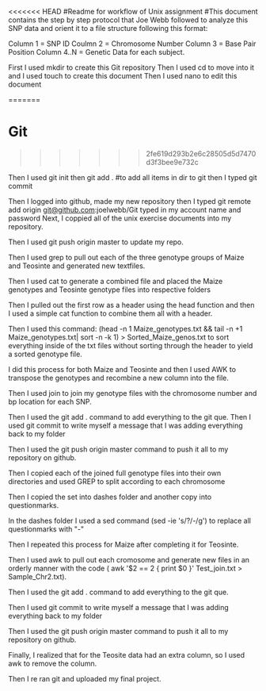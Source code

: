 <<<<<<< HEAD
#Readme for workflow of Unix assignment
#This document contains the step by step protocol that Joe Webb followed to analyze this SNP data and orient it to a file structure following this format:

Column 1 = SNP ID
Coulmn 2 = Chromosome Number
Column 3 = Base Pair Position
Column 4..N = Genetic Data for each subject. 

First I used mkdir to create this Git repository
Then I used cd to move into it and I used touch to create this document
Then I used nano to edit this document

=======
# Git
>>>>>>> 2fe619d293b2e6c28505d5d7470d3f3bee9e732c

Then I used git init
then git add . #to add all items in dir to git
then I typed git commit

Then I logged into github, made my new repository
then I typed git remote add origin git@github.com:joelwebb/Git
typed in my account name and password
Next, I coppied all of the unix exercise documents into my repository.

Then I used git push origin master to update my repo.

Then I used grep to pull out each of the three genotype groups of Maize and Teosinte and generated new textfiles. 

Then I used cat to generate a combined file and placed the Maize genotypes and Teosinte genotype files into respective folders

Then I pulled out the first row as a header using the head function and then I used a simple cat function to combine them all with a header.

Then I used this command:
(head -n 1 Maize_genotypes.txt && tail -n +1 Maize_genotypes.txt| sort -n -k 1) > Sorted_Maize_genos.txt
to sort everything inside of the txt files without sorting through the header to yield a sorted genotype file. 

I did this process for both Maize and Teosinte and then I used AWK to transpose the genotypes and recombine a new column into the file.

Then I used join to join my genotype files with the chromosome number and bp location for each SNP. 

Then I used the git add . command to add everything to the git que.
Then I used git commit to write myself a message that I was adding everything back to my folder

Then I used the git push origin master command to push it all to my repository on github.

Then I copied each of the joined full genotype files into their own directories and used GREP to split according to each chromosome

Then I copied the set into  dashes folder and another copy into questionmarks. 

In the dashes folder I used a sed command (sed -ie 's/\?/\-/g') to replace all questionmarks with "-"

Then I repeated this process for Maize after completing it for Teosinte.

Then I used awk to pull out each cromosome and generate new files in an orderly manner with the code ( awk '$2 == 2 { print $0 }' Test_join.txt > Sample_Chr2.txt).

Then I used the git add . command to add everything to the git que.

Then I used git commit to write myself a message that I was adding everything back to my folder

Then I used the git push origin master command to push it all to my repository on github.

Finally, I realized that for the Teosite data had an extra column, so I used awk to remove the column. 

Then I re ran git and uploaded my final project.
